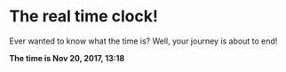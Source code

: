 # The real time clock!

Ever wanted to know what the time is? Well, your journey is about to end!

**The time is Nov 20, 2017, 13:18**